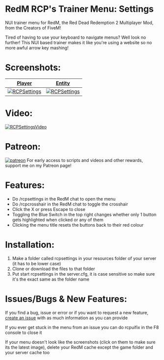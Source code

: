 # RedM RCP's Trainer Menu: Settings
NUI trainer menu for RedM, the Red Dead Redemption 2 Multiplayer Mod, from the Creators of FiveM!

Tired of having to use your keyboard to navigate menus? Well look no further! This NUI based trainer makes it like you're using a website so no more awful arrow key mashing!
# Screenshots:
<a href="https://www.rcpisawesome.co.uk/dev/RedmRCPsettings/1.png" target="_blank">**Player**</a>|<a href="https://www.rcpisawesome.co.uk/dev/RedmRCPsettings/2.png" target="_blank">**Entity**</a>
:---:|:---:
[![RCPSettings](https://www.rcpisawesome.co.uk/dev/RedmRCPsettings/1.png)](https://www.rcpisawesome.co.uk/dev/RedmRCPsettings/1.png)|[![RCPSettings](https://www.rcpisawesome.co.uk/dev/RedmRCPsettings/2.png)](https://www.rcpisawesome.co.uk/dev/RedmRCPsettings/2.png)
# Video:
[![RCPSettingsVideo](https://img.youtube.com/vi/qL3cxMUbaH4/maxresdefault.jpg)](https://www.youtube.com/watch?v=qL3cxMUbaH4)
# Patreon:
[![patreon](https://c5.patreon.com/external/favicon/favicon.ico)](https://www.patreon.com/RCPisAwesome)     For early access to scripts and videos and other rewards, support me on my Patreon page!
# Features:
- Do /rcpsettings in the RedM chat to open the menu
- Do /rcpcrosshair in the RedM chat to toggle the crosshair
- Click the X or press Escape to close
- Toggling the Blue Switch in the top right changes whether only 1 button gets highlighted when clicked or any of them
- Clicking the menu title resets the buttons back to their red colour
# Installation:
1. Make a folder called rcpsettings in your resources folder of your server (it has to be lower case)
2. Clone or download the files to that folder
3. Put start rcpsettings in the server.cfg, it is case sensitive so make sure it's the exact same as the folder name
# Issues/Bugs &amp; New Features:
If you find a bug, issue or error or if you want to request a new feature, [create an issue](https://github.com/RCPisAwesome/RedmRCPsettings/issues) with as much information as you can provide

If you ever get stuck in the menu from an issue you can do rcpuifix in the F8 console to close it

If your menu doesn't look like the screenshots (click on them to make sure its the latest image), delete your RedM cache except the game folder and your server cache too
